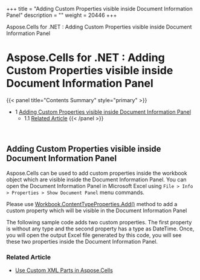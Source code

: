 +++
title = "Adding Custom Properties visible inside Document Information Panel" 
description = "" 
weight = 20446 
+++

Aspose.Cells for .NET : Adding Custom Properties visible inside Document Information Panel  

# Aspose.Cells for .NET : Adding Custom Properties visible inside Document Information Panel


{{< panel title="Contents Summary" style="primary" >}}
*   1 [Adding Custom Properties visible inside Document Information Panel](#AddingCustomPropertiesvisibleinsideDocumentInformationPanel-AddingCustomPropertiesvisibleinsideDocumentInformationPanel)
    *   1.1 [Related Article](#AddingCustomPropertiesvisibleinsideDocumentInformationPanel-RelatedArticle)
{{< /panel >}}
 

 

## Adding Custom Properties visible inside Document Information Panel

Aspose.Cells can be used to add custom properties inside the workbook object which are visible inside the Document Information Panel. You can open the Document Information Panel in Microsoft Excel using `File > Info > Properties > Show Document Panel` menu commands.

Please use [Workbook.ContentTypeProperties.Add()](https://apireference.aspose.com/net/cells/aspose.cells.properties/contenttypepropertycollection/methods/add/index) method to add a custom property which will be visible in the Document Information Panel

The following sample code adds two custom properties. The first property is without any type and the second property has a type as DateTime. Once, you will open the output Excel file generated by this code, you will see these two properties inside the Document Information Panel.

### Related Article

*   [Use Custom XML Parts in Aspose.Cells](https://docs2.aspose.com/cells/net/developerguide/technicalarticles/asposecellsgeneral/managingworkbooksandworksheets/use+custom+xml+parts+in+aspose.cells)

